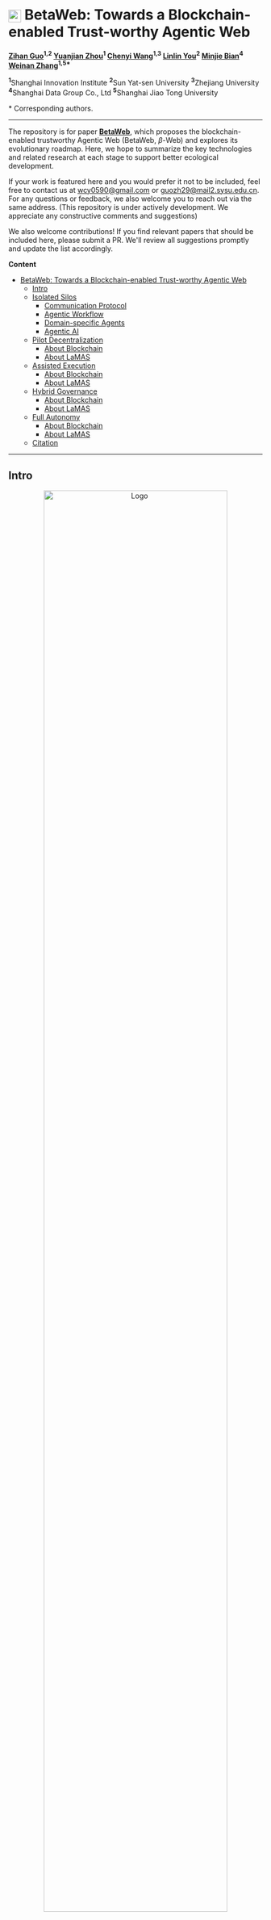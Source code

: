 # <img src="./docs/images/Logo.png" alt="Logo" width="25" height="25" style="vertical-align: middle;"> BetaWeb: Towards a Blockchain-enabled Trust-worthy Agentic Web

**[Zihan Guo](#)<sup>1,2</sup>   [Yuanjian Zhou](#)<sup>1</sup>   [Chenyi Wang](#)<sup>1,3</sup>   [Linlin You](#)<sup>2</sup>   [Minjie Bian](#)<sup>4</sup>   [Weinan Zhang](#)<sup>1,5\*</sup>**

<sup>**1**</sup>Shanghai Innovation Institute   <sup>**2**</sup>Sun Yat-sen University   <sup>**3**</sup>Zhejiang University   <sup>**4**</sup>Shanghai Data Group Co., Ltd   <sup>**5**</sup>Shanghai Jiao Tong University

\* Corresponding authors.

---

The repository is for paper [**BetaWeb**](https://arxiv.org/abs/2508.13787), which proposes the blockchain-enabled trustworthy Agentic Web (BetaWeb, $\beta$-Web) and explores its evolutionary roadmap. Here, we hope to summarize the key technologies and related research at each stage to support better ecological development.

If your work is featured here and you would prefer it not to be included, feel free to contact us at <wcy0590@gmail.com> or <guozh29@mail2.sysu.edu.cn>. For any questions or feedback, we also welcome you to reach out via the same address. (This repository is under actively development. We appreciate any constructive comments and suggestions)

We also welcome contributions! If you find relevant papers that should be included here, please submit a PR. We'll review all suggestions promptly and update the list accordingly.

**Content**
- [ BetaWeb: Towards a Blockchain-enabled Trust-worthy Agentic Web](#-betaweb-towards-a-blockchain-enabled-trust-worthy-agentic-web)
  - [Intro](#intro)
  - [Isolated Silos](#isolated-silos)
    - [Communication Protocol](#communication-protocol)
    - [Agentic Workflow](#agentic-workflow)
    - [Domain-specific Agents](#domain-specific-agents)
    - [Agentic AI](#agentic-ai)
  - [Pilot Decentralization](#pilot-decentralization)
    - [About Blockchain](#about-blockchain)
    - [About LaMAS](#about-lamas)
  - [Assisted Execution](#assisted-execution)
    - [About Blockchain](#about-blockchain-1)
    - [About LaMAS](#about-lamas-1)
  - [Hybrid Governance](#hybrid-governance)
    - [About Blockchain](#about-blockchain-2)
    - [About LaMAS](#about-lamas-2)
  - [Full Autonomy](#full-autonomy)
    - [About Blockchain](#about-blockchain-3)
    - [About LaMAS](#about-lamas-3)
  - [Citation](#citation)
---

## Intro

<div align="center">
    <img src="./docs/images/Web.png" alt="Logo" width="85%">
</div>
<div align="justify">
<b>Figure 1</b>: Schematic illustration of the evolution from siloed and platform-controlled agentic AI ecosystems to BetaWeb. (a) Current stage dominated by a few major giants, where users and agents are tightly connected within the ``walled garden'' of each platform, with only weak inter-platform links, reflecting digital feudalism concerns. (b) Conceptual open Agentic Web, where users and agents are globally connected, but face challenges such as privacy protection, coordination complexity, and incentive alignment. (c) Vision of BetaWeb, where decentralized infrastructure supports trustworthy, controllable, efficient, and fair interactions among globally connected users and agents.
</div>
</br>

**Table 1**: Overview of the five-stage evolutionary roadmap.

| **Stage** | **Name** | **Explanation** |
|-----------|----------|-----------------|
| Stage 1 (S1) | Isolated Silos | Designed LaMAS under human control with siloed governance |
| Stage 2 (S2) | Pilot Decentralization | Decentralized LaMAS still human-led with limited agentic workflows |
| Stage 3 (S3) | Assisted Execution | Agent-assisted LaMAS freeing human labor |
| Stage 4 (S4) | Hybrid Governance | Co-governed LaMAS relieving human cognitive burdens |
| Stage 5 (S5) | Full Autonomy | Autonomous LaMAS with humans setting only the overarching direction |

<div align="center">
    <img src="./docs/images/Stages.png" alt="Logo" width="85%">
</div>
<div align="justify">
<b>Figure 2</b>: Five-stage evolution diagram of BetaWeb. Stage 1 (Isolated Silos) shows independent systems where humans drive all tasks, and agents are confined within their platforms with minimal outward interaction. Stage 2 (Pilot Decentralization) introduces cross-platform collaboration, but agentic workflows are completed under human supervision. Stage 3 (Assisted Execution) involves agents to undertake specialized duties, reducing the workload on humans. Stage 4 (Hybrid Governance) depicts large-scale distributed collaboration, where agents participate in governance while humans focus on high-value decisions. Stage 5 (Full Autonomy) represents a fully autonomous system where agents operate globally with end-to-end self-management without human intervention, requiring only the presentation of intents or goals.
</div>



## Isolated Silos

### Communication Protocol
- [Agent2Agent (A2A) Protocol](https://github.com/a2aproject/A2A) 
- [Model Context Protocol (MCP)](https://github.com/modelcontextprotocol)
- [Agent Network Protocol (ANP)](https://github.com/agent-network-protocol/AgentNetworkProtocol)
- [Agora Protocol](https://agoraprotocol.org/)

### Agentic Workflow
- [HAWK: A Hierarchical Workflow Framework for Multi-Agent Collaboration](https://arxiv.org/html/2507.04067v1) by Yuyang Cheng, Yumiao Xu, Chaojia Yu, Yong Zhao. 2025
- [Aflow: Automating agentic workflow generation](https://arxiv.org/abs/2410.10762) by Jiayi Zhang, Jinyu Xiang, Zhaoyang Yu, Fengwei Teng, Xionghui Chen, Jiaqi Chen et al. 2025
- [MetaGPT: Meta programming for a multi-agent collaborative framework](https://arxiv.org/abs/2308.00352) by Sirui Hong, Mingchen Zhuge, Jiaqi Chen, Xiawu Zheng, Yuheng Cheng, Ceyao Zhang et al. 2024
- [A survey on LLM-based multi-agent systems: workflow, infrastructure, and challenges](https://link.springer.com/article/10.1007/s44336-024-00009-2) by Xinyi Li, Sai Wang, Siqi Zeng, Yu Wu, Yi Yang. 2024 

### Domain-specific Agents
- [SWE-agent: Agent-Computer Interfaces Enable Automated Software Engineering](https://arxiv.org/abs/2405.15793) by John Yang, Carlos E. Jimenez, Alexander Wettig, Kilian Lieret, Shunyu Yao, Karthik Narasimhan, Ofir Press. 2024
- [Prover Agent: An Agent-based Framework for Formal Mathematical Proofs](https://arxiv.org/abs/2506.19923) by Kaito Baba, Chaoran Liu, Shuhei Kurita, Akiyoshi Sannai. 2025
- [Robin: A multi-agent system for automating scientific discovery](https://arxiv.org/abs/2505.13400) by Ali Essam Ghareeb, Benjamin Chang, Ludovico Mitchener, Angela Yiu, Caralyn J. Szostkiewicz, Jon M. Laurent, Muhammed T. Razzak, Andrew D. White, Michaela M. Hinks, Samuel G. Rodriques. 2025
- [ComfyGPT: A Self-Optimizing Multi-Agent System for Comprehensive ComfyUI Workflow Generation](https://arxiv.org/abs/2503.17671) by Oucheng Huang, Yuhang Ma, Zeng Zhao, Mingrui Wu, Jiayi Ji, Rongsheng Zhang, Zhipeng Hu, Xiaoshuai Sun, Rongrong Ji. 2025
- [SurgRAW: Multi-Agent Workflow with Chain-of-Thought Reasoning for Surgical Intelligence](https://arxiv.org/abs/2503.10265) by Chang Han Low, Ziyue Wang, Tianyi Zhang, Zhitao Zeng, Zhu Zhuo, Evangelos B. Mazomenos, Yueming Jin. 2025


### Agentic AI
- [Ai agents vs. agentic ai: A conceptual taxonomy, applications and challenges](https://arxiv.org/abs/2505.10468) by Ranjan Sapkota, Konstantinos I. Roumeliotis, Manoj Karkee. 2025
- [A Survey on Large Language Model based Autonomous Agents](https://arxiv.org/abs/2308.11432) by Lei Wang, Chen Ma, Xueyang Feng, Zeyu Zhang, Hao Yang, Jingsen Zhang, Zhiyuan Chen, Jiakai Tang, Xu Chen, Yankai Lin, Wayne Xin Zhao, Zhewei Wei, Ji-Rong Wen. 2024
- [Single-agent or Multi-agent Systems? Why Not Both?](https://arxiv.org/pdf/2505.18286) by Mingyan Gao, Yanzi Li, Banruo Liu, Yifan Yu, Phillip Wang, Ching-Yu Lin, Fan Lai. 2025
- [Multi-Agent Collaboration Mechanisms: A Survey of LLMs](https://arxiv.org/abs/2501.06322) by Khanh-Tung Tran, Dung Dao, Minh-Duong Nguyen, Quoc-Viet Pham, Barry O'Sullivan, Hoang D. Nguyen. 2025


## Pilot Decentralization
### About Blockchain
- **Decentralized Identifier**
  - [A novel zero-trust identity framework for agentic ai: Decentralized authentication and fine-grained access control](https://arxiv.org/abs/2505.19301) by Ken Huang, Vineeth Sai Narajala, John Yeoh, Jason Ross, Ramesh Raskar, Youssef Harkati. 2025
  - [A Survey on Decentralized Identifiers and Verifiable Credentials](https://arxiv.org/html/2402.02455v1) by Carlo Mazzocca , Abbas Acar , Selcuk Uluagac , Rebecca Montanari , Paolo Bellavista. 2024
- **Platform**
  - [Ethereum](https://ethereum.org/en/)
  - [Solana](https://solana.com/zh/docs/intro/quick-start)
  - [ChainMaker](https://search-docs.chainmaker.org.cn/v/2.3.7)
- **Decentralized Storage**
  - [An innovative IPFS-based storage model for blockchain](https://ieeexplore.ieee.org/abstract/document/8609675/) by Qiuhong Zheng, Yi Li, Ping Chen, Xinghua Dong. 2018
  - [The InterPlanetary File System(IPFS)](https://docs.ipfs.tech/)
  - [The Arweave network](https://arweave.org/build)
- **Light-Client Bridge**
  - [Light Clients for Lazy Blockchains](https://arxiv.org/html/2203.15968v3) by Ertem Nusret Tas, David Tse, Lei Yang, Dionysis Zindros. 2024
- **Cross-Chain Bridge**
  - [The Inter-Blockchain Communication Protocol (IBC)](https://ibc.cosmos.network/v10/?_gl=1*44vf8p*_ga*MTkxNDI4NjM3MS4xNzU1NTczMDA1*_ga_HP8ZXWVLJG*czE3NTU1NzMwMDUkbzEkZzAkdDE3NTU1NzMwMDUkajYwJGwwJGg5ODc5MzI0NDQ.)
  - [LayerZero](https://docs.layerzero.network/v2)
  - [Wormhole](https://wormhole.com/docs/)
- **Lightweight Consensus**
  - [The need for Lightweight Consensus algorithms in IoT environment: A review](https://dl.acm.org/doi/abs/10.1145/3675888.3676072) by Vatsala Upadhyay, Abhishek Vaish, J. Kokila. 2024
  - [An artificial intelligence lightweight blockchain security model for security and privacy in IIoT systems](https://link.springer.com/article/10.1186/s13677-023-00412-y) by Shitharth Selvarajan, Gautam Srivastava, Alaa O. Khadidos, Adil O. Khadidos, Mohamed Baza, Ali Alshehri, Jerry Chun-Wei Lin. 2023 
  - [HotStuff: BFT Consensus in the Lens of Blockchain](https://arxiv.org/abs/1803.05069) by Maofan Yin, Dahlia Malkhi, Michael K. Reiter, Guy Golan Gueta, Ittai Abraham. 2019
- **Zero-Knowledge Proof**
  - [Zero-Knowledge Proof Frameworks: A Systematic Survey](https://arxiv.org/abs/2502.07063) by Nojan Sheybani, Anees Ahmed, Michel Kinsy, Farinaz Koushanfar. 2025


### About LaMAS
- **Blockchain-Based MAS**
  - [Towards Multi-Agent Economies: Enhancing the A2A Protocol with Ledger-Anchored Identities and x402 Micropayments for AI Agents](https://arxiv.org/html/2507.19550v1) by Awid Vaziry, Sandro Rodriguez Garzon, Axel Küpper. 2025
  - [mABC: multi-Agent Blockchain-Inspired Collaboration for root cause analysis in micro-services architecture](https://arxiv.org/abs/2404.12135) by Wei Zhang, Hongcheng Guo, Jian Yang, Zhoujin Tian, Yi Zhang, Chaoran Yan et al. 2024
  - [Blockagents: Towards byzantine-robust llm-based multi-agent coordination via blockchain](https://dl.acm.org/doi/abs/10.1145/3674399.3674445) by Bei Chen, Gaolei Li, Xi Lin, Zheng Wang, Jianhua Li. 2024
- **Task Boundary Definition Language**
  - [Defining Boundaries: A Spectrum of Task Feasibility for Large Language Models](https://arxiv.org/html/2408.05873v1) by Wenbo Zhang, Zihang Xu, Hengrui Cai. 2024




## Assisted Execution
### About Blockchain 
- **Upgradeable Smart Contract**
  - [A Comprehensive Survey of Upgradeable Smart Contract Patterns](https://arxiv.org/pdf/2304.03405) by Sajad Meisami, William Edward Bodell III. 2023
  - [The Universal Upgradeable Proxy Standard (UUPS)](https://github.com/beskay/UUPS_Proxy)
- **Rapid Logic-Patch Pipeline**
  - [Formal Verification of Smart Contracts](https://github.com/runtimeverification/verified-smart-contracts)
- **Hybrid Consensus**
  - [Proof of Stake(PoS) Consensus](https://docs.polkadot.com/polkadot-protocol/architecture/polkadot-chain/pos-consensus/)
  - [SoK: DAG-based Consensus Protocols](https://ieeexplore.ieee.org/abstract/document/10634358/) by Mayank Raikwar, Nikita Polyanskii, Sebastian Müller. 2024
- **Static/Dynamic Security Audit Tools**
  - [Slither, the smart contract static analyzer](https://github.com/crytic/slither)
  - [MythX - Web3 Security Tools](https://docs.mythx.io/)
- **Algorithmic Privacy:**
  - [zero-knowledge Fully Homomorphic Encryption (zk-FHE)](https://zkfhe.github.io/)
  - [MPCLeague: Robust MPC Platform for Privacy-Preserving Machine Learning](https://arxiv.org/abs/2112.13338) by Ajith Suresh. 2021
- **Hardware-Based Privacy:**
  - [A Survey of Secure Computation Using Trusted Execution Environments](https://arxiv.org/abs/2302.12150) by Xiaoguo Li, Bowen Zhao, Guomin Yang, Tao Xiang, Jian Weng, Robert H. Deng. 2023
  - [Intel Software Guard Extensions(SGX)](https://github.com/intel/linux-sgx)

### About LaMAS
- **Agent Capability Certification**
  - [GAIA: a benchmark for General AI Assistants](https://arxiv.org/abs/2311.12983) by Grégoire Mialon, Clémentine Fourrier, Craig Swift, Thomas Wolf, Yann LeCun, Thomas Scialom. 2023
  - [Safearena: Evaluating the safety of autonomous web agents](https://arxiv.org/abs/2503.04957) by Ada Defne Tur, Nicholas Meade, Xing Han Lù, Alejandra Zambrano, Arkil Patel, Esin Durmus et al. 2025
  - [Agent Capability Negotiation and Binding Protocol (ACNBP)](https://arxiv.org/abs/2506.13590) by Ken Huang, Akram Sheriff, Vineeth Sai Narajala, Idan Habler. 2025
- **Agent Capability in Planning**
  - [Agent Planning with World Knowledge Model](https://arxiv.org/abs/2405.14205) by Shuofei Qiao, Runnan Fang, Ningyu Zhang, Yuqi Zhu, Xiang Chen, Shumin Deng, Yong Jiang, Pengjun Xie, Fei Huang, Huajun Chen. 2025
  - [Agent-Oriented Planning in Multi-Agent Systems](https://arxiv.org/abs/2410.02189) by Ao Li, Yuexiang Xie, Songze Li, Fugee Tsung, Bolin Ding, Yaliang Li. 2025
  - [AgentGen: Enhancing Planning Abilities for Large Language Model based Agent via Environment and Task Generation](https://arxiv.org/abs/2408.00764) by Mengkang Hu, Pu Zhao, Can Xu, Qingfeng Sun, Jianguang Lou, Qingwei Lin, Ping Luo, Saravan Rajmohan. 2025
- **Agent Capability in Reasoning**
  - [Agentic Reasoning: A Streamlined Framework for Enhancing LLM Reasoning with Agentic Tools](https://arxiv.org/abs/2502.04644) by Junde Wu, Jiayuan Zhu, Yuyuan Liu, Min Xu, Yueming Jin. 2025
  - [From LLM Reasoning to Autonomous AI Agents: A Comprehensive Review](https://arxiv.org/abs/2504.19678) by Mohamed Amine Ferrag, Norbert Tihanyi, Merouane Debbah. 2025
  - [ReaGAN: Node-as-Agent-Reasoning Graph Agentic Network](https://arxiv.org/abs/2508.00429) by Minghao Guo, Xi Zhu, Jingyuan Huang, Kai Mei, Yongfeng Zhang. 2025
  - [Seeing, Listening, Remembering, and Reasoning: A Multimodal Agent with Long-Term Memory](https://www.arxiv.org/abs/2508.09736) by Lin Long, Yichen He, Wentao Ye, Yiyuan Pan, Yuan Lin, Hang Li, Junbo Zhao, Wei Li. 2025
- **Agent Capability in Tool-Using**
  - [The Landscape of Emerging AI Agent Architectures for Reasoning, Planning, and Tool Calling: A Survey](https://arxiv.org/abs/2404.11584) by Tula Masterman, Sandi Besen, Mason Sawtell, Alex Chao. 2024
  - [LLM Agents Making Agent Tools](https://arxiv.org/abs/2502.11705) by Georg Wölflein, Dyke Ferber, Daniel Truhn, Ognjen Arandjelović, Jakob Nikolas Kather. 2025
- **Management Prtocol for Agents**
  - [AI-Governed Agent Architecture for Web-Trustworthy Tokenization of Alternative Assets](https://arxiv.org/html/2507.00096v1) by Ailiya Borjigin, Wei Zhou, Cong He. 2025
- **Marketplace Mechanism**
  - [Web3 Meets Behavioral Economics: An Example of Profitable Crypto Lottery Mechanism Design](https://arxiv.org/pdf/2206.03664) by Kentaroh Toyoda. 2023
  - [Agent Exchange: Shaping the Future of AI Agent Economics](https://arxiv.org/html/2507.03904v1) by Yingxuan Yang, Ying Wen, Jun Wang, Weinan Zhang. 2025
  - [Dynamic Pricing](https://docs.oracle.com/cd/G26828_02/books/PriceAdm/c-Dynamic-Pricing-Procedure-Workflow-td1021851.html)


## Hybrid Governance
### About Blockchain 
- **LLM-Generated Contract**
  - [On LLM-Assisted Generation of Smart Contracts from Business Processes](https://arxiv.org/html/2507.23087) by Fabian Stiehle, Hans Weytjens, Ingo Weber. 2025
  - [Guiding LLM-based Smart Contract Generation with Finite State Machine](https://arxiv.org/abs/2505.08542) by Hao Luo, Yuhao Lin, Xiao Yan, Xintong Hu, Yuxiang Wang, Qiming Zeng, Hao Wang, Jiawei Jiang. 2025
- **On-chain Knowledge Pool**
  - [Large Language Model Federated Learning with Blockchain and Unlearning for Cross-Organizational Collaboration](https://arxiv.org/abs/2412.13551) by Xuhan Zuo, Minghao Wang, Tianqing Zhu, Shui Yu, Wanlei Zhou. 2024
  - [AIArena: A Blockchain-Based Decentralized AI Training Platform](https://dl.acm.org/doi/abs/10.1145/3701716.3715484) by Zhipeng Wang, Rui Sun, Elizabeth Lui, Tuo Zhou, Yizhe Wen, Jiahao Sun. 2025
  - [Constructing Effective Customer Feedback Systems -- A Design Science Study Leveraging Blockchain Technology](https://arxiv.org/abs/2203.15254) by Mark C. Ballandies, Valentin Holzwarth, Barry Sunderland, Evangelos Pournaras, Jan vom Brocke. 2023
- **Validation Rule**
  - [Vulnerability anti-patterns in Solidity: Increasing smart contracts security by reducing false alarms](https://arxiv.org/html/2410.17204v1) by Tommaso Oss, Carlos E. Budde. 2024
  - [Transaction Proximity: A Graph-Based Approach to Blockchain Fraud Prevention](https://arxiv.org/html/2505.24284v1) by Gordon Liao, Ziming Zeng, Mira Belenkiy, Jacob Hirshman. 2025
- **Human Veto**
  - [Enhancing Responsible AGI Development: Integrating Human-in-the-loop Approaches with Blockchain-based Smart Contracts](http://catalog.journals4promo.com/id/eprint/1617/) by Mahesh Vaijainthymala Krishnamoorthy. 2025
  - [Human-AI Collaboration in Workflow Optimization: A Framework for Hybrid Decision Systems in Automation-Heavy Industries](https://d1wqtxts1xzle7.cloudfront.net/121624930/CSEIT251112384-libre.pdf?1740974417=&response-content-disposition=inline%3B+filename%3DHuman_AI_Collaboration_in_Workflow_Optim.pdf&Expires=1755660713&Signature=Y1AS5CtDvstj-31K94sd0FTM3ZlmfBPoIVm1dD0pGkHODef7OSoLjMB2y11dI3bvn-JvQS~5Rmp0IBU40pBVJ1CSCiL5YcPZ6TIwfqJvEeZ~inpedIGMjNj-2jYZknOA9eXAXUCnfqzqsG0hPUcWd8aPWeifsh7xdStvgjiPzUD4Jq4eVCd0zIALHRUzYgY6NMID8AYQBL2ED7kqwGsWMqYMghTIoRIaO0dWOD0P09a8lXoj7yv6CnLekGOumEI8MBFpnV5JuYKxNSRd9IK2i8ZnwALcspTUoufXMcRuzxklTleHMGXIhzCsxXJ2o7iHHizuD1uQP3RqQEFv~105OQ__&Key-Pair-Id=APKAJLOHF5GGSLRBV4ZA) by Rajarshi Tarafdar. 2025 
  - [A Multi-Dimensional Ontology](hthttps://d1wqtxts1xzle7.cloudfront.net/123848890/TEO-libre.pdf?1752890512=&response-content-disposition=inline%3B+filename%3DA_Multi_Dimensional_Ontology.pdf&Expires=1755661000&Signature=fnWsfbqep1bQBIYXV8rFJn1sY2G8i8Ot6WdjrlQecXlB5negT-rO-YetUiYCqxSkdoO1C~5iuW8liKFq~Ikp~CmJM2Y4Fcqn27Xmqophk3oNvak2s80zSTPOsWF9Y~miaRZ8Ig66fFVObTQFZ6wphw2KZhC0xOkQSyQP8Rjlu2JAxuW2BMcC-bLxsczidN1nfTl5fr9YEhEr~rEmaiCzPswEzEBCrCCIGun4LGaeGWfUmS5UakOh7eI0tTAGkhM9dYxOnj5XuFo93IxYRBy1wLllZhppwgKZT4bKyqxiQieAZMXiU~bX3MZdyBGVEyedRHC0GvRC8tS-ASlPhqBLtg__&Key-Pair-Id=APKAJLOHF5GGSLRBV4ZA) by Flávio J. Ávila. 2025

### About LaMAS
- **Judging Agent**
  - [Gödel Agent: A Self-Referential Agent Framework for Recursive Self-Improvement](https://arxiv.org/abs/2410.04444) by Xunjian Yin, Xinyi Wang, Liangming Pan, Li Lin, Xiaojun Wan, William Yang Wang. 2025
  - [Agent-as-a-Judge: Evaluate Agents with Agents](https://arxiv.org/abs/2410.10934) by Mingchen Zhuge, Changsheng Zhao, Dylan Ashley, Wenyi Wang, Dmitrii Khizbullin, Yunyang Xiong, Zechun Liu, Ernie Chang, Raghuraman Krishnamoorthi, Yuandong Tian, Yangyang Shi, Vikas Chandra, Jürgen Schmidhuber. 2024
- **Self-Evolution**
  - [A Survey of Self-Evolving Agents: On Path to Artificial Super Intelligence](https://arxiv.org/abs/2507.21046) by Huan-ang Gao, Jiayi Geng, Wenyue Hua, Mengkang Hu, Xinzhe Juan, Hongzhang Liu, Shilong Liu, Jiahao Qiu, Xuan Qi, Yiran Wu, Hongru Wang, Han Xiao, Yuhang Zhou, Shaokun Zhang, Jiayi Zhang, Jinyu Xiang, Yixiong Fang, Qiwen Zhao, Dongrui Liu, Qihan Ren, Cheng Qian, Zhenhailong Wang, Minda Hu, Huazheng Wang, Qingyun Wu, Heng Ji, Mengdi Wang. 2025
  - [RAGEN: Understanding Self-Evolution in LLM Agents via Multi-Turn Reinforcement Learning](https://arxiv.org/abs/2504.20073) by Zihan Wang, Kangrui Wang, Qineng Wang, Pingyue Zhang, Linjie Li, Zhengyuan Yang, Xing Jin, Kefan Yu, Minh Nhat Nguyen, Licheng Liu, Eli Gottlieb, Yiping Lu, Kyunghyun Cho, Jiajun Wu, Li Fei-Fei, Lijuan Wang, Yejin Choi, Manling Li. 2025
  - [SE-Agent: Self-Evolution Trajectory Optimization in Multi-Step Reasoning with LLM-Based Agents](https://arxiv.org/abs/2508.02085) by Jiaye Lin, Yifu Guo, Yuzhen Han, Sen Hu, Ziyi Ni, Licheng Wang, Mingguang Chen, Daxin Jiang, Binxing Jiao, Chen Hu, Huacan Wang. 2025
- **Human-Agent Co-Governance**
  - [Bridging AI & Human Cognition for Public Interest: A Human-Centric Co-Governance Framework for Auditing Fairness and Preserving Trust in Digital Ecosystems](https://papers.ssrn.com/sol3/papers.cfm?abstract_id=5048379) by Meriem Mehri. 2024


## Full Autonomy
### About Blockchain 
- **Runtime Verification Framework**
  - [Runtime Verification for Business Processes Utilizing the Bitcoin Blockchain](https://arxiv.org/abs/1706.04404) by Christoph Prybila, Stefan Schulte, Christoph Hochreiner, Ingo Weber. 2017
  - [Runtime Verification Tools](https://github.com/runtimeverification)
- **Scalable and Efficient on-chain Governance Framework**
  - [DAOs of Collective Intelligence? Unraveling the Complexity of Blockchain Governance in Decentralized Autonomous Organizations](https://arxiv.org/abs/2409.01823) by Mark C. Ballandies, Dino Carpentras, Evangelos Pournaras. 2025
  - [Demystifying the DAO Governance Process](https://arxiv.org/abs/2403.11758) by Junjie Ma, Muhui Jiang, Jinan Jiang, Xiapu Luo, Yufeng Hu, Yajin Zhou, Qi Wang, Fengwei Zhang. 2024
  - [Blockchain and the emergence of Decentralized Autonomous Organizations (DAOs): An integrative model and research agenda](https://www.sciencedirect.com/science/article/pii/S0040162522003304) by Carlos Santana, Laura Albareda. 2022
- **On-Chain Self-Upgrade Protocol**
  - [A Four-Tier Smart Contract Model with On-Chain Upgrade](https://www.researchgate.net/publication/367556064_A_Four-Tier_Smart_Contract_Model_with_On-Chain_Upgrade) by Zhiqiang Du, Hao Cheng, Yanfang Fu, Muhong Huang. 2023
  - [Blockchain self-update smart contract for supply chain traceability with data validation](https://academic.oup.com/jigpal/advance-article/doi/10.1093/jigpal/jzae047/7670719) by Cristian Valencia-Payan , David Griol , Juan Carlos Corrales. 2024


### About LaMAS
- **Value-Constraint Learning**
  - [Resolving Conflicting Constraints in Multi-Agent Reinforcement Learning with Layered Safety](https://arxiv.org/abs/2505.02293) by Jason J. Choi, Jasmine Jerry Aloor, Jingqi Li, Maria G. Mendoza, Hamsa Balakrishnan, Claire J. Tomlin. 2025
  - [ReCoDe: Reinforcement Learning-based Dynamic Constraint Design for Multi-Agent Coordination](https://arxiv.org/html/2507.19151) by Michael Amir, Guang Yang, Zhan Gao, Keisuke Okumura, Heedo Woo, Amanda Prorok. 2025
  - [Constraining an Unconstrained Multi-agent Policy with offline data](https://www.sciencedirect.com/science/article/abs/pii/S0893608025001327) by Cong Guan, Tao Jiang, Yi-Chen Li, Zongzhang Zhang, Lei Yuan, Yang Yu. 2025
- **Value-Drift Monitor**
  - [Better Estimation of the KL Divergence Between Language Models](https://arxiv.org/pdf/2504.10637) by Afra Amini, Tim Vieira, Ryan Cotterell. 2025
  - [Correcting the Mythos of KL-Regularization: Direct Alignment without Overoptimization via χ2-Preference Optimization](https://arxiv.org/pdf/2407.13399) by Audrey Huang, Wenhao Zhan, Tengyang Xie, Jason D. Lee, Wen Sun, Akshay Krishnamurthy, Dylan J. Foster. 2025
- **Decentralized Kill Switch**
  - [The Feasibility of a Smart Contract “Kill Switch”](https://arxiv.org/pdf/2407.10302) by Oshani Seneviratne. 2024
- **Agent Social Behavior Simulator**
  - [OASIS: Open Agent Social Interaction Simulations with One Million Agents](https://arxiv.org/abs/2411.11581) by Ziyi Yang, Zaibin Zhang, Zirui Zheng, Yuxian Jiang, Ziyue Gan, Zhiyu Wang, Zijian Ling, Jinsong Chen, Martz Ma, Bowen Dong, Prateek Gupta, Shuyue Hu, Zhenfei Yin, Guohao Li, Xu Jia, Lijun Wang, Bernard Ghanem, Huchuan Lu, Chaochao Lu, Wanli Ouyang, Yu Qiao, Philip Torr, Jing Shao. 2025
  - [AgentSociety: Large-Scale Simulation of LLM-Driven Generative Agents Advances Understanding of Human Behaviors and Society](https://arxiv.org/abs/2502.08691) by Jinghua Piao, Yuwei Yan, Jun Zhang, Nian Li, Junbo Yan, Xiaochong Lan, Zhihong Lu, Zhiheng Zheng, Jing Yi Wang, Di Zhou, Chen Gao, Fengli Xu, Fang Zhang, Ke Rong, Jun Su, Yong Li. 2025


## Citation
If you find the repository useful, please cite the study
``` Bash
@article{guo2025betaweb,
      title={BetaWeb: Towards a Blockchain-enabled Trustworthy Agentic Web}, 
      author={Zihan Guo and Yuanjian Zhou and Chenyi Wang and Linlin You and Minjie Bian and Weinan Zhang},
      year={2025},
      journal={arXiv preprint arXiv:2508.13787},
}
```
